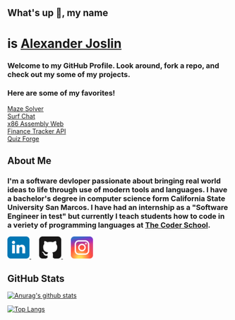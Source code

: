 ## **What's up 🤙, my name**
# **is [Alexander Joslin](http://www.alexanderjoslin.com/)**
### Welcome to my GitHub Profile.  Look around, fork a repo, and check out my some of my projects.

### Here are some of my favorites!
[Maze Solver](https://maze-solver-js.herokuapp.com/)\
[Surf Chat](https://surf-chat-js.herokuapp.com/)\
[x86 Assembly Web](https://www.x86assemblycode.com/)\
[Finance Tracker API](https://finance-tracker-js.herokuapp.com/)\
[Quiz Forge](https://quiz-forge.herokuapp.com/)


## About Me
### I'm a software devloper passionate about bringing real world ideas to life through use of modern tools and languages.  I have a bachelor's degree in computer science form California State University San Marcos.  I have had an internship as a "Software Engineer in test" but currently I teach students how to code in a veriety of programming languages at [The Coder School](https://www.thecoderschool.com/).


<a href="https://www.linkedin.com/in/alexander-joslin/">
  <img src="./icons/linkedin.svg" alt="Twitter" title="GitHub" width="50" />
</a>
&ensp;&ensp;
<a href="https://github.com/echoaj/">
  <img src="./icons/github.svg" alt="GitHub" title="GitHub" width="50" />
</a>
&ensp;&ensp;
<a href="https://instagram.com/echoaj18/">
  <img src="./icons/instagram.svg" alt="GitHub" title="GitHub" width="50" />
</a>

</br> 


## GitHub Stats 

[![Anurag's github stats](https://github-readme-stats.vercel.app/api?username=echoaj)](https://github.com/echoaj)

[![Top Langs](https://github-readme-stats.vercel.app/api/top-langs/?username=echoaj&layout=compact)](https://github.com/echoaj)
